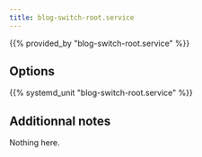 ```yaml
---
title: blog-switch-root.service
---
```


{{% provided_by "blog-switch-root.service" %}}

## Options

{{% systemd_unit "blog-switch-root.service" %}}

## Additionnal notes

Nothing here.